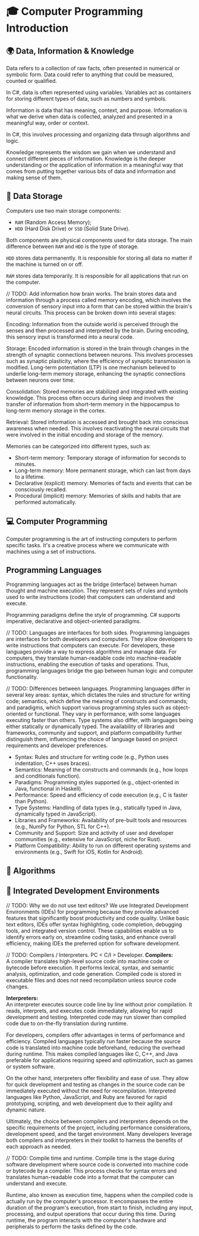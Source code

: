 # 🎓 Computer Programming Introduction

## 🌍 Data, Information & Knowledge

Data refers to a collection of raw facts, often presented in numerical or symbolic form. Data could refer to anything that could be measured, counted or qualified.

In C#, data is often represented using variables. Variables act as containers for storing different types of data, such as numbers and symbols.

Information is data that has meaning, context, and purpose. Information is what we derive when data is collected, analyzed and presented in a meaningful way, order or context.

In C#, this involves processing and organizing data through algorithms and logic.

Knowledge represents the wisdom we gain when we understand and connect different pieces of information. Knowledge is the deeper understanding or the application of information in a meaningful way that comes from putting together various bits of data and information and making sense of them.

## 💾 Data Storage

Computers use two main storage components:
- `RAM` (Random Access Memory);
- `HDD` (Hard Disk Drive) or `SSD` (Solid State Drive).

Both components are physical components used for data storage. The main difference between `RAM` and `HDD` is the type of storage.

`HDD` stores data permanently. It is responsible for storing all data no matter if the machine is turned on or off.

`RAM` stores data temporarily. It is responsible for all applications that run on the computer.

// TODO: Add information how brain works.
The brain stores data and information through a process called memory encoding, which involves the conversion of sensory input into a form that can be stored within the brain's neural circuits. This process can be broken down into several stages:

Encoding: Information from the outside world is perceived through the senses and then processed and interpreted by the brain. During encoding, this sensory input is transformed into a neural code.

Storage: Encoded information is stored in the brain through changes in the strength of synaptic connections between neurons. This involves processes such as synaptic plasticity, where the efficiency of synaptic transmission is modified. Long-term potentiation (LTP) is one mechanism believed to underlie long-term memory storage, enhancing the synaptic connections between neurons over time.

Consolidation: Stored memories are stabilized and integrated with existing knowledge. This process often occurs during sleep and involves the transfer of information from short-term memory in the hippocampus to long-term memory storage in the cortex.

Retrieval: Stored information is accessed and brought back into conscious awareness when needed. This involves reactivating the neural circuits that were involved in the initial encoding and storage of the memory.

Memories can be categorized into different types, such as:
- Short-term memory: Temporary storage of information for seconds to minutes.
- Long-term memory: More permanent storage, which can last from days to a lifetime.
- Declarative (explicit) memory: Memories of facts and events that can be consciously recalled.
- Procedural (implicit) memory: Memories of skills and habits that are performed automatically.

## 💻 Computer Programming

Computer programming is the art of instructing computers to perform specific tasks. It's a creative process where we communicate with machines using a set of instructions.

## Programming Languages

Programming languages act as the bridge (interface) between human thought and machine execution. They represent sets of rules and symbols used to write instructions (code) that computers can understand and execute.

Programming paradigms define the style of programming. C# supports imperative, declarative and object-oriented paradigms.

// TODO: Languages are interfaces for both sides.
Programming languages are interfaces for both developers and computers. They allow developers to write instructions that computers can execute. For developers, these languages provide a way to express algorithms and manage data. For computers, they translate human-readable code into machine-readable instructions, enabling the execution of tasks and operations. Thus, programming languages bridge the gap between human logic and computer functionality.

// TODO: Differences between languages.
Programming languages differ in several key areas: syntax, which dictates the rules and structure for writing code; semantics, which define the meaning of constructs and commands; and paradigms, which support various programming styles such as object-oriented or functional. They vary in performance, with some languages executing faster than others. Type systems also differ, with languages being either statically or dynamically typed. The availability of libraries and frameworks, community and support, and platform compatibility further distinguish them, influencing the choice of language based on project requirements and developer preferences.

- Syntax: Rules and structure for writing code (e.g., Python uses indentation, C++ uses braces).
- Semantics: Meaning of the constructs and commands (e.g., how loops and conditionals function).
- Paradigms: Programming styles supported (e.g., object-oriented in Java, functional in Haskell).
- Performance: Speed and efficiency of code execution (e.g., C is faster than Python).
- Type Systems: Handling of data types (e.g., statically typed in Java, dynamically typed in JavaScript).
- Libraries and Frameworks: Availability of pre-built tools and resources (e.g., NumPy for Python, STL for C++).
- Community and Support: Size and activity of user and developer communities (e.g., extensive for JavaScript, niche for Rust).
- Platform Compatibility: Ability to run on different operating systems and environments (e.g., Swift for iOS, Kotlin for Android).

## 🧪 Algorithms

## 🔧 Integrated Development Environments

// TODO: Why we do not use text editors?
We use Integrated Development Environments (IDEs) for programming because they provide advanced features that significantly boost productivity and code quality. Unlike basic text editors, IDEs offer syntax highlighting, code completion, debugging tools, and integrated version control. These capabilities enable us to identify errors early on, streamline coding tasks, and enhance overall efficiency, making IDEs the preferred option for software development.

// TODO: Compilers / Interpreters. PC < C/I > Developer.
**Compilers:**  
A compiler translates high-level source code into machine code or bytecode before execution. It performs lexical, syntax, and semantic analysis, optimization, and code generation. Compiled code is stored in executable files and does not need recompilation unless source code changes.

**Interpreters:**  
An interpreter executes source code line by line without prior compilation. It reads, interprets, and executes code immediately, allowing for rapid development and testing. Interpreted code may run slower than compiled code due to on-the-fly translation during runtime.

For developers, compilers offer advantages in terms of performance and efficiency. Compiled languages typically run faster because the source code is translated into machine code beforehand, reducing the overhead during runtime. This makes compiled languages like C, C++, and Java preferable for applications requiring speed and optimization, such as games or system software.

On the other hand, interpreters offer flexibility and ease of use. They allow for quick development and testing as changes in the source code can be immediately executed without the need for recompilation. Interpreted languages like Python, JavaScript, and Ruby are favored for rapid prototyping, scripting, and web development due to their agility and dynamic nature.

Ultimately, the choice between compilers and interpreters depends on the specific requirements of the project, including performance considerations, development speed, and the target environment. Many developers leverage both compilers and interpreters in their toolkit to harness the benefits of each approach as needed.


// TODO: Compile time and runtime.
Compile time is the stage during software development where source code is converted into machine code or bytecode by a compiler. This process checks for syntax errors and translates human-readable code into a format that the computer can understand and execute.

Runtime, also known as execution time, happens when the compiled code is actually run by the computer's processor. It encompasses the entire duration of the program's execution, from start to finish, including any input, processing, and output operations that occur during this time. During runtime, the program interacts with the computer's hardware and peripherals to perform the tasks defined by the code.
